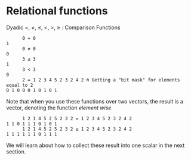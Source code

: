 # Relational functions

Dyadic =, ≠, ≤, <, >, ≥ : Comparison Functions
```apl
      0 = 0
1
      0 ≠ 0
0
      3 ≤ 3
1
      3 < 3
0
      2 = 1 2 3 4 5 2 3 2 4 2 ⍝ Getting a "bit mask" for elements equal to 2
0 1 0 0 0 1 0 1 0 1
```

Note that when you use these functions over two vectors, the result is a vector, denoting the function *element wise*.

```apl
      1 2 1 4 5 2 5 2 3 2 = 1 2 3 4 5 2 3 2 4 2
1 1 0 1 1 1 0 1 0 1
      1 2 1 4 5 2 5 2 3 2 ≤ 1 2 3 4 5 2 3 2 4 2
1 1 1 1 1 1 0 1 1 1
```

We will learn about how to collect these result into one scalar in the next section.
